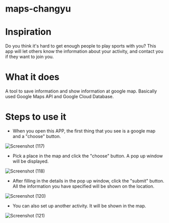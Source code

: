 # maps-changyu
# Inspiration
Do you think it's hard to get enough people to play sports with you? This app will let others know the information about your activity, and contact you if they want to join you.

# What it does
A tool to save information and show information at google map. Basically used Google Maps API and Google Cloud Database.

# Steps to use it
* When you open this APP, the first thing that you see is a google map and a "choose" button.

![Screenshot (117)](https://user-images.githubusercontent.com/43207918/65840179-a11d0d00-e2e3-11e9-9601-86b8ed5f9adc.png)

* Pick a place in the map and click the "choose" button. A pop up window will be displayed.

![Screenshot (118)](https://user-images.githubusercontent.com/43207918/65840194-dc1f4080-e2e3-11e9-8619-d626b491aee4.png)

* After filling in the details in the pop up window, click the "submit" button. All the information you have specified will be shown on the location.

![Screenshot (120)](https://user-images.githubusercontent.com/43207918/65840224-5354d480-e2e4-11e9-9656-33b8d7166fd5.png)

* You can also set up another activity. It will be shown in the map.

![Screenshot (121)](https://user-images.githubusercontent.com/43207918/65840252-ae86c700-e2e4-11e9-94f8-b3671f25a40d.png)


